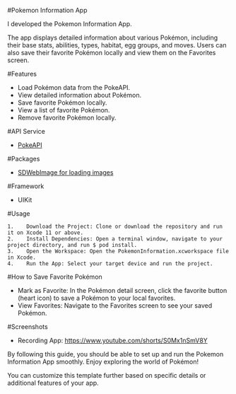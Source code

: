 #Pokemon Information App

I developed the Pokemon Information App.

The app displays detailed information about various Pokémon, including their base stats, abilities, types, habitat, egg groups, and moves. Users can also save their favorite Pokémon locally and view them on the Favorites screen.

#Features

* Load Pokémon data from the PokeAPI.
* View detailed information about Pokémon.
* Save favorite Pokémon locally.
* View a list of favorite Pokémon.
* Remove favorite Pokémon locally.
    
#API Service

* [PokeAPI](https://pokeapi.co/)

#Packages

* [SDWebImage for loading images](https://github.com/SDWebImage/SDWebImage.git)

#Framework

* UIKit

#Usage

    1.    Download the Project: Clone or download the repository and run it on Xcode 11 or above.
    2.    Install Dependencies: Open a terminal window, navigate to your project directory, and run $ pod install.
    3.    Open the Workspace: Open the PokemonInformation.xcworkspace file in Xcode.
    4.    Run the App: Select your target device and run the project.

#How to Save Favorite Pokémon

* Mark as Favorite: In the Pokémon detail screen, click the favorite button (heart icon) to save a Pokémon to your local favorites.
* View Favorites: Navigate to the Favorites screen to see your saved Pokémon.

#Screenshots

* Recording App: https://www.youtube.com/shorts/S0Mx1nSmV8Y

By following this guide, you should be able to set up and run the Pokemon Information App smoothly. Enjoy exploring the world of Pokémon!

You can customize this template further based on specific details or additional features of your app.
